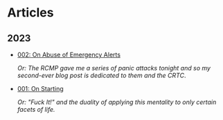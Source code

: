 # Articles

## 2023

- [002: On Abuse of Emergency Alerts](/articles/2023-002-on-abuse-of-emergency-alerts.html)

  _Or: The RCMP gave me a series of panic attacks tonight and so my second-ever
  blog post is dedicated to them and the CRTC_.

- [001: On Starting](/articles/2023-001-on-starting.html)

  _Or: "Fuck It!" and the duality of applying this mentality to only certain
  facets of life._
